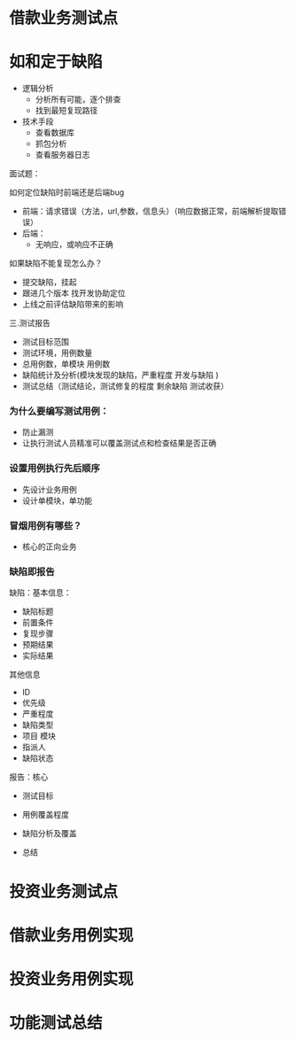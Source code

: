 # 借款业务测试点



# 如和定于缺陷

- 逻辑分析
  - 分析所有可能，逐个排查
  - 找到最短复现路径
- 技术手段
  - 查看数据库
  - 抓包分析
  - 查看服务器日志



面试题：

如何定位缺陷时前端还是后端bug

- 前端：请求错误（方法，url,参数，信息头）（响应数据正常，前端解析提取错误）
- 后端：
  - 无响应，或响应不正确

如果缺陷不能复现怎么办？

- 提交缺陷，挂起
- 跟进几个版本  找开发协助定位
- 上线之前评估缺陷带来的影响



三.测试报告

- 测试目标范围
- 测试环境，用例数量
- 总用例数，单模块 用例数
- 缺陷统计及分析(模块发现的缺陷，严重程度  开发与缺陷 )
- 测试总结（测试结论，测试修复的程度  剩余缺陷  测试收获）



### 为什么要编写测试用例：

- 防止漏测
- 让执行测试人员精准可以覆盖测试点和检查结果是否正确



### 设置用例执行先后顺序

- 先设计业务用例
- 设计单模块，单功能



### 冒烟用例有哪些？

- 核心的正向业务





### 缺陷即报告

缺陷：基本信息：

- 缺陷标题
- 前置条件
- 复现步骤
- 预期结果
- 实际结果



其他信息

- ID
- 优先级
- 严重程度
- 缺陷类型
- 项目 模块
- 指派人
- 缺陷状态



报告：核心 

- 测试目标 

- 用例覆盖程度
- 缺陷分析及覆盖
- 总结

















# 投资业务测试点

























# 借款业务用例实现





















# 投资业务用例实现





















# 功能测试总结


